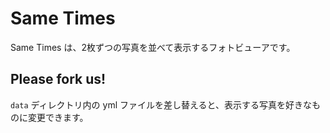 # Same Times

Same Times は、2枚ずつの写真を並べて表示するフォトビューアです。

## Please fork us!

`data` ディレクトリ内の yml ファイルを差し替えると、表示する写真を好きなものに変更できます。
